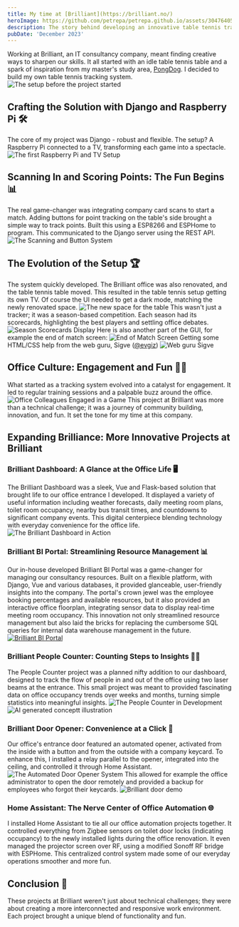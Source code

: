 ```yaml
---
title: My time at [Brilliant](https://brilliant.no/)
heroImage: https://github.com/petrepa/petrepa.github.io/assets/30476405/9ce173bb-c117-4844-aefb-ef40b076c867
description: The story behind developing an innovative table tennis tracking system at Brilliant, using Django, Raspberry Pi, and some DIY ingenuity along with other projects.
pubDate: 'December 2023'
---
```


Working at Brilliant, an IT consultancy company, meant finding creative ways to sharpen our skills. It all started with an idle table tennis table and a spark of inspiration from my master's study area, [PongDog](https://github.com/jakvah/PongDog). I decided to build my own table tennis tracking system. 
![The setup before the project started](https://github.com/petrepa/petrepa.github.io/assets/30476405/9fba8d1c-dd8d-4616-9938-8b1ec66ae10a)

## Crafting the Solution with Django and Raspberry Pi 🛠️
The core of my project was Django - robust and flexible. The setup? A Raspberry Pi connected to a TV, transforming each game into a spectacle.
![The first Raspberry Pi and TV Setup](https://github.com/petrepa/petrepa.github.io/assets/30476405/3aafb2e4-99e9-44ce-8542-2d55cb2dd162)

## Scanning In and Scoring Points: The Fun Begins 📊
The real game-changer was integrating company card scans to start a match. Adding buttons for point tracking on the table's side brought a simple way to track points. Built this using a ESP8266 and ESPHome to program. This communicated to the Django server using the REST API.
![The Scanning and Button System](https://github.com/petrepa/petrepa.github.io/assets/30476405/7bdc7b0e-b8f4-4d73-884b-3290418f72c2)

## The Evolution of the Setup 🏆
The system quickly developed. The Brilliant office was also renovated, and the table tennis table moved. This resulted in the table tennis setup getting its own TV. Of course the UI needed to get a dark mode, matching the newly renovated space.
![The new space for the table](https://github.com/petrepa/petrepa.github.io/assets/30476405/82567ed9-780f-4a0c-883b-d928c6498ce3)
This wasn't just a tracker; it was a season-based competition. Each season had its scorecards, highlighting the best players and settling office debates.
![Season Scorecards Display](https://github.com/petrepa/petrepa.github.io/assets/30476405/b6c0dd00-b421-44e6-8f92-4cd41b6ffdc1)
Here is also another part of the GUI, for example the end of match screen:
![End of Match Screen](https://github.com/petrepa/petrepa.github.io/assets/30476405/b1be49e7-f844-4002-aba5-4b32041b4592)
Getting some HTML/CSS help from the web guru, Sigve ([@evgiz](https://github.com/evgiz))
![Web guru Sigve](https://github.com/petrepa/petrepa.github.io/assets/30476405/ccec03b7-43ab-4258-9be2-6df369d3ecb0)

## Office Culture: Engagement and Fun 🤾‍♂️
What started as a tracking system evolved into a catalyst for engagement. It led to regular training sessions and a palpable buzz around the office.
![Office Colleagues Engaged in a Game](https://github.com/petrepa/petrepa.github.io/assets/30476405/0588300f-6665-4d73-9e6e-1cdfc364b460)
This project at Brilliant was more than a technical challenge; it was a journey of community building, innovation, and fun. It set the tone for my time at this company.

## Expanding Brilliance: More Innovative Projects at Brilliant
### Brilliant Dashboard: A Glance at the Office Life 🖥️
The Brilliant Dashboard was a sleek, Vue and Flask-based solution that brought life to our office entrance I developed. It displayed a variety of useful information including weather forecasts, daily meeting room plans, toilet room occupancy, nearby bus transit times, and countdowns to significant company events. This digital centerpiece blending technology with everyday convenience for the office life.
![The Brilliant Dashboard in Action](https://github.com/petrepa/petrepa.github.io/assets/30476405/37455229-acd9-4622-9c9a-f266fa9361b9)

### Brilliant BI Portal: Streamlining Resource Management 📊
Our in-house developed Brilliant BI Portal was a game-changer for managing our consultancy resources. Built on a flexible platform, with Django, Vue and various databases, it provided glanceable, user-friendly insights into the company. The portal's crown jewel was the employee booking percentages and available resources, but it also provided an interactive office floorplan, integrating sensor data to display real-time meeting room occupancy. This innovation not only streamlined resource management but also laid the bricks for replacing the cumbersome SQL queries for internal data warehouse management in the future.
[![Brilliant BI Portal](https://github.com/petrepa/petrepa.github.io/assets/30476405/edbcfa36-f0db-43da-8efc-384738df83f6)](https://github.com/petrepa/petrepa.github.io/assets/30476405/44769518-cdf1-4e44-9c77-42b500ea120e
)

### Brilliant People Counter: Counting Steps to Insights 🚶‍♂️
The People Counter project was a planned nifty addition to our dashboard, designed to track the flow of people in and out of the office using two laser beams at the entrance. This small project was meant to provided fascinating data on office occupancy trends over weeks and months, turning simple statistics into meaningful insights.
![The People Counter in Development](https://github.com/petrepa/petrepa.github.io/assets/30476405/fdfe4f3e-092c-4c12-97e6-833101fcc308)
![AI generated conceptt illustration](https://github.com/petrepa/petrepa.github.io/assets/30476405/40e1411e-1b8c-47bf-8d48-bd3b30959b60)

### Brilliant Door Opener: Convenience at a Click 🚪
Our office's entrance door featured an automated opener, activated from the inside with a button and from the outside with a company keycard. To enhance this, I installed a relay parallel to the opener, integrated into the ceiling, and controlled it through Home Assistant. 
![The Automated Door Opener System](https://github.com/petrepa/petrepa.github.io/assets/30476405/edf145b9-e432-4e68-862e-d3caff8b92a4)
This allowed for example the office administrator to open the door remotely and provided a backup for employees who forgot their keycards.
![Brilliant door demo](https://github.com/petrepa/petrepa.github.io/assets/30476405/3558d274-3de5-461e-838b-0d433d6d75c9)

### Home Assistant: The Nerve Center of Office Automation 🌐
I installed Home Assistant to tie all our office automation projects together. It controlled everything from Zigbee sensors on toilet door locks (indicating occupancy) to the newly installed lights during the office renovation. It even managed the projector screen over RF, using a modified Sonoff RF bridge with ESPHome. This centralized control system made some of our everyday operations smoother and more fun.

## Conclusion 🔄
These projects at Brilliant weren't just about technical challenges; they were about creating a more interconnected and responsive work environment. Each project brought a unique blend of functionality and fun.
